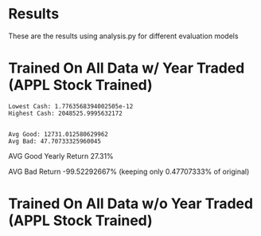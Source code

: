 # Results

These are the results using analysis.py for different evaluation models

# Trained On All Data w/ Year Traded (APPL Stock Trained)
```
Lowest Cash: 1.7763568394002505e-12
Highest Cash: 2048525.9995632172


Avg Good: 12731.012580629962
Avg Bad: 47.70733325960045
```

AVG Good Yearly Return 27.31%

AVG Bad Return -99.52292667% (keeping only 0.47707333% of original)


# Trained On All Data w/o Year Traded (APPL Stock Trained)